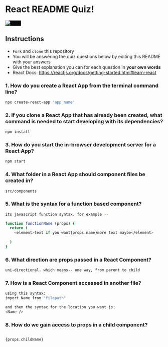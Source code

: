 # React README Quiz!

<div>
  <img alt="react" style="background-color: black" src="https://betabeers.com/static/uploads/blog/20170420_React_logo_wordmark.png" />
</div>

## Instructions

- `Fork` and `clone` this repository
- You will be answering the quiz questions below by editing this README with your answers
- Give the best explanation you can for each question in **your own words**
- React Docs: https://reactjs.org/docs/getting-started.html#learn-react

### 1. How do you create a React App from the terminal command line?

```sh
npx create-react-app 'app name'
```

### 2. If you clone a React App that has already been created, what command is needed to start developing with its dependencies?

```sh
npm install
```

### 3. How do you start the in-browser development server for a React App?

```sh
npm start
```

### 4. What folder in a React App should component files be created in?

```sh
src/components
```

### 5. What is the syntax for a function based component?

```sh
its javascript function syntax. for example --

function functionName (props) {
  return (
    <element>text if you want{props.name}more text maybe</element>
    
  )
}
```

### 6. What direction are props passed in a React Component?

```sh
uni-directional. which means-- one way, from parent to child
```

### 7. How is a React Component accessed in another file?

```sh
using this syntax:
import Name from "filepath"

and then the syntax for the location you want is:
<Name />
```

### 8. How do we gain access to props in a child component?

```sh

{props.childName}
```
